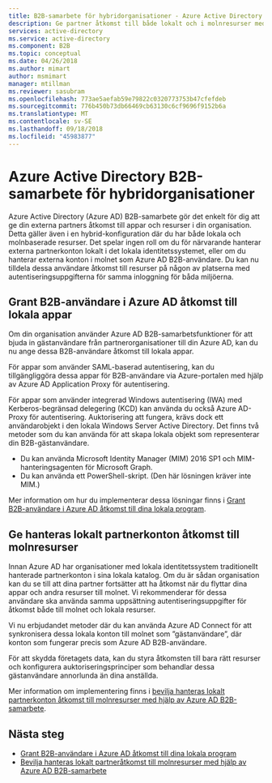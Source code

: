 ```yaml
---
title: B2B-samarbete för hybridorganisationer - Azure Active Directory | Microsoft Docs
description: Ge partner åtkomst till både lokalt och i molnresurser med Azure AD B2B-samarbete.
services: active-directory
ms.service: active-directory
ms.component: B2B
ms.topic: conceptual
ms.date: 04/26/2018
ms.author: mimart
author: msmimart
manager: mtillman
ms.reviewer: sasubram
ms.openlocfilehash: 773ae5aefab59e79822c0320773753b47cfefdeb
ms.sourcegitcommit: 776b450b73db66469cb63130c6cf9696f9152b6a
ms.translationtype: MT
ms.contentlocale: sv-SE
ms.lasthandoff: 09/18/2018
ms.locfileid: "45983877"
---
```

# <a name="azure-active-directory-b2b-collaboration-for-hybrid-organizations"></a>Azure Active Directory B2B-samarbete för hybridorganisationer

Azure Active Directory (Azure AD) B2B-samarbete gör det enkelt för dig att ge din externa partners åtkomst till appar och resurser i din organisation. Detta gäller även i en hybrid-konfiguration där du har både lokala och molnbaserade resurser. Det spelar ingen roll om du för närvarande hanterar externa partnerkonton lokalt i det lokala identitetssystemet, eller om du hanterar externa konton i molnet som Azure AD B2B-användare. Du kan nu tilldela dessa användare åtkomst till resurser på någon av platserna med autentiseringsuppgifterna för samma inloggning för båda miljöerna.

## <a name="grant-b2b-users-in-azure-ad-access-to-your-on-premises-apps"></a>Grant B2B-användare i Azure AD åtkomst till lokala appar

Om din organisation använder Azure AD B2B-samarbetsfunktioner för att bjuda in gästanvändare från partnerorganisationer till din Azure AD, kan du nu ange dessa B2B-användare åtkomst till lokala appar.

För appar som använder SAML-baserad autentisering, kan du tillgängliggöra dessa appar för B2B-användare via Azure-portalen med hjälp av Azure AD Application Proxy för autentisering.

För appar som använder integrerad Windows autentisering (IWA) med Kerberos-begränsad delegering (KCD) kan använda du också Azure AD-Proxy för autentisering. Auktorisering att fungera, krävs dock ett användarobjekt i den lokala Windows Server Active Directory. Det finns två metoder som du kan använda för att skapa lokala objekt som representerar din B2B-gästanvändare.

- Du kan använda Microsoft Identity Manager (MIM) 2016 SP1 och MIM-hanteringsagenten för Microsoft Graph.
- Du kan använda ett PowerShell-skript. (Den här lösningen kräver inte MIM.)

Mer information om hur du implementerar dessa lösningar finns i [Grant B2B-användare i Azure AD åtkomst till dina lokala program](hybrid-cloud-to-on-premises.md).

## <a name="grant-locally-managed-partner-accounts-access-to-cloud-resources"></a>Ge hanteras lokalt partnerkonton åtkomst till molnresurser

Innan Azure AD har organisationer med lokala identitetssystem traditionellt hanterade partnerkonton i sina lokala katalog. Om du är sådan organisation kan du se till att dina partner fortsätter att ha åtkomst när du flyttar dina appar och andra resurser till molnet. Vi rekommenderar för dessa användare ska använda samma uppsättning autentiseringsuppgifter för åtkomst både till molnet och lokala resurser. 

Vi nu erbjudandet metoder där du kan använda Azure AD Connect för att synkronisera dessa lokala konton till molnet som ”gästanvändare”, där konton som fungerar precis som Azure AD B2B-användare.

För att skydda företagets data, kan du styra åtkomsten till bara rätt resurser och konfigurera auktoriseringsprinciper som behandlar dessa gästanvändare annorlunda än dina anställda.

Mer information om implementering finns i [bevilja hanteras lokalt partnerkonton åtkomst till molnresurser med hjälp av Azure AD B2B-samarbete](hybrid-on-premises-to-cloud.md).
 
## <a name="next-steps"></a>Nästa steg

- [Grant B2B-användare i Azure AD åtkomst till dina lokala program](hybrid-cloud-to-on-premises.md)
- [Bevilja hanteras lokalt partneråtkomst till molnresurser med hjälp av Azure AD B2B-samarbete](hybrid-on-premises-to-cloud.md)


